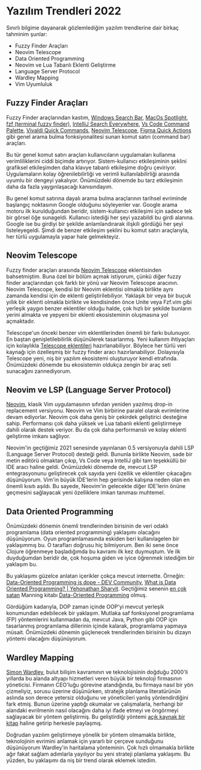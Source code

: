 
# Yazılım Trendleri 2022

Sınırlı bilgime dayanarak gözlemlediğim yazılım trendlerine dair birkaç tahminim şunlar:

- Fuzzy Finder Araçları
- Neovim Telescope 
- Data Oriented Programming
- Neovim ve Lua Tabanlı Eklenti Geliştirme
- Language Server Protocol
- Wardley Mapping
- Vim Uyumluluk

## Fuzzy Finder Araçları

Fuzzy Finder araçlarından kastım, [Windows Search Bar](https://support.microsoft.com/en-us/windows/search-for-anything-anywhere-b14cc5bf-c92a-1e73-ea18-2845891e6cc8), [MacOs Spotlight](https://www.imore.com/how-use-spotlight-mac), [fzf (terminal fuzzy finder)](https://github.com/junegunn/fzf), [IntelliJ Search Everywhere](https://www.jetbrains.com/help/idea/searching-everywhere.html), [Vs Code Command Palette](https://code.visualstudio.com/docs/getstarted/userinterface#_command-palette), [Vivaldi Quick Commands](https://vivaldi.com/blog/quick-commands-guide/), [Neovim Telescope](https://github.com/nvim-telescope/telescope.nvim), [Figma Quick Actions](https://help.figma.com/hc/en-us/articles/360040328653-Use-shortcuts-and-quick-actions) gibi genel arama bulma fonksiyonalitesi sunan komut satırı (command bar) araçları.

Bu tür genel komut satırı araçları kullanıcıların uygulamaları kullanma verimliliklerini ciddi biçimde artırıyor. Sistem-kullanıcı etkileşiminin şeklini grafiksel etkileşimden daha klavye tabanlı etkileşime doğru çeviriyor. Uygulamaların kolay öğrenilebilirliği ve verimli kullanılabilirliği arasında uyumlu bir dengeyi yakalıyor. Önümüzdeki dönemde bu tarz etkileşimin daha da fazla yaygınlaşacağı kanısındayım.

Bu genel komut satırına dayalı arama bulma araçlarının tarihsel evriminde başlangıç noktasının Google olduğunu söyleyenler var. Google arama motoru ilk kurulduğundan beridir, sistem-kullanıcı etkileşimi için sadece tek bir görsel öğe sunageldi. Kullanıcı istediği her şeyi yazabildi bu girdi alanına. Google ise bu girdiyi bir şekilde anlamlandırarak ilişkili gördüğü her şeyi listeleyegeldi. Şimdi de benzer etkileşim şeklini bu komut satırı araçlarıyla, her türlü uygulamayla yapar hale gelmekteyiz.

## Neovim Telescope

Fuzzy finder araçları arasında [Neovim Telescope](https://github.com/nvim-telescope/telescope.nvim) eklentisinden bahsetmiştim. Buna özel bir bölüm açmak istiyorum, çünkü diğer fuzzy finder araçlarından çok farklı bir yönü var Neovim Telescope aracının. Neovim Telescope, kendisi bir Neovim eklentisi olmakla birlikte aynı zamanda kendisi için de eklenti geliştirilebiliyor. Yaklaşık bir veya bir buçuk yıllık bir eklenti olmakla birlikte ve kendisinden önce Unite veya Fzf.vim gibi yerleşik yaygın benzer eklentiler olduğu halde, çok hızlı bir şekilde bunların yerini almakta ve yepyeni bir eklenti ekosisteminin oluşmasına yol açmaktadır.

Telescope'un önceki benzer vim eklentilerinden önemli bir farkı bulunuyor. En baştan genişletilebilirlik düşünülerek tasarlanmış. Yeni kullanım ihtiyaçları için kolaylıkla [Telescope eklentileri](https://github.com/nvim-telescope/telescope.nvim/wiki/Extensions) hazırlanabiliyor. Böylece her türlü veri kaynağı için özelleşmiş bir fuzzy finder aracı hazırlanabiliyor. Dolayısıyla Telescope yeni, niş bir yazılım ekosistemi oluşturuyor kendi etrafında. Önümüzdeki dönemde bu ekosistemin oldukça zengin bir araç seti sunacağını zannediyorum.

## Neovim ve LSP (Language Server Protocol)

[Neovim](https://neovim.io/), klasik Vim uygulamasının sıfırdan yeniden yazılmış drop-in replacement versiyonu. Neovim ve Vim birbirine paralel olarak evrimlerine devam ediyorlar. Neovim çok daha geniş bir çekirdek geliştirici desteğine sahip. Performansı çok daha yüksek ve Lua tabanlı eklenti geliştirmeye dahili olarak destek veriyor. Bu da çok daha performanslı ve kolay eklenti geliştirme imkanı sağlıyor. 

Neovim'in geçtiğimiz 2021 senesinde yayınlanan 0.5 versiyonuyla dahili LSP (Language Server Protocol) desteği geldi. Bununla birlikte Neovim, sade bir metin editörü olmaktan çıkıp, Vs Code veya IntelliJ gibi tam teşekküllü bir IDE aracı haline geldi. Önümüzdeki dönemde de, mevcut LSP entegrasyonunu geliştirecek çok sayıda yeni özellik ve eklentiler çıkacağını düşünüyorum. Vim'in büyük IDE'lerin hep gerisinde kalışına neden olan en önemli kısıtı aşıldı. Bu sayede, Neovim'in gelecekte diğer IDE'lerin önüne geçmesini sağlayacak yeni özelliklere imkan tanıması muhtemel.

## Data Oriented Programming

Önümüzdeki dönemin önemli trendlerinden birisinin de veri odaklı programlama (data oriented programming) yaklaşımı olacağını düşünüyorum. Oyun programlamasında eskiden beri kullanılagelen bir yaklaşımmış bu. O tarafları doğrusu hiç bilmiyorum. Ben iki sene önce Clojure öğrenmeye başladığımda bu kavramı ilk kez duymuştum. Ve ilk duyduğumdan beridir de, çok hoşuma giden ve iyice öğrenmek istediğim bir yaklaşım bu. 

Bu yaklaşımı güzelce anlatan içerikler çokça mevcut internette. Örneğin: [Data-Oriented Programming is dope - DEV Community](https://dev.to/xba/data-oriented-programming-is-dope-ma2), [What is Data Oriented Programming? | Yehonathan Sharvit](https://blog.klipse.tech/databook/2020/09/25/data-book-chap0.html). Geçtiğimiz senenin [en çok satan](https://twitter.com/viebel/status/1477510420592271360) Manning kitabı [Data-Oriented Programming](https://www.manning.com/books/data-oriented-programming) olmuş. 

Gördüğüm kadarıyla, DOP zaman içinde OOP'yi mevcut yerleşik konumundan edebilecek bir yaklaşım. Mutlaka saf fonksiyonel programlama (FP) yöntemlerini kullanmadan da, mevcut Java, Python gibi OOP için tasarlanmış programlama dillerinin içinde kalarak, programlama yapmaya müsait. Önümüzdeki dönemin güçlenecek trendlerinden birisinin bu dizayn yöntemi olacağını düşünüyorum.

## Wardley Mapping

[Simon Wardley](https://www.linkedin.com/in/simonwardley/?originalSubdomain=uk), bulut bilişim kavramının ve teknolojisinin doğduğu 2000'li yıllarda bu alanda altyapı hizmetleri veren büyük bir teknoloji firmasının yöneticisi. Firmanın CEO'luğu görevine atandığında, bu firmaya nasıl bir yön çizmeliyiz, sorusu üzerine düşünürken, stratejik planlama literatürünün aslında son derece yetersiz olduğunu ve yöneticileri yanlış yönlendirdiğini fark etmiş. Bunun üzerine yaptığı okumalar ve çalışmalarla, herhangi bir alandaki evrilmenin nasıl olacağını daha iyi ifade etmeyi ve öngörmeyi sağlayacak bir yöntem geliştirmiş. Bu geliştirdiği yöntemi [açık kaynak bir kitap](https://medium.com/wardleymaps) haline getirip herkesle paylaşmış.

Doğrudan yazılım geliştirmeye yönelik bir yöntem olmamakla birlikte, teknolojinin evrimini anlamak için yararlı bir çerçeve sunduğunu düşünüyorum Wardley'in haritalama yönteminin. Çok hızlı olmamakla birlikte ağır fakat sağlam adımlarla yayılıyor bu yeni strateji planlama yaklaşımı. Bu yüzden, bu yaklaşımı da niş bir trend olarak eklemek istedim.
